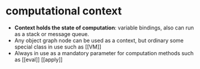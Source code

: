 # computational context

* **Context holds the state of computation**: variable bindings, also can run as a stack or message queue.
* Any object graph node can be used as a context, but ordinary some special class in use such as [[VM]]
* Always in use as a mandatory parameter for computation methods such as [[eval]] [[apply]]

